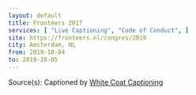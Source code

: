 ```yaml
---
layout: default
title: Fronteers 2017
services: [ "Live Captioning", "Code of Conduct", ]
site: https://fronteers.nl/congres/2019
city: Amsterdam, NL
from: 2019-10-04
to: 2019-10-05
---
```


Source(s): Captioned by [White Coat Captioning](http://www.whitecoatcaptioning.com/)
